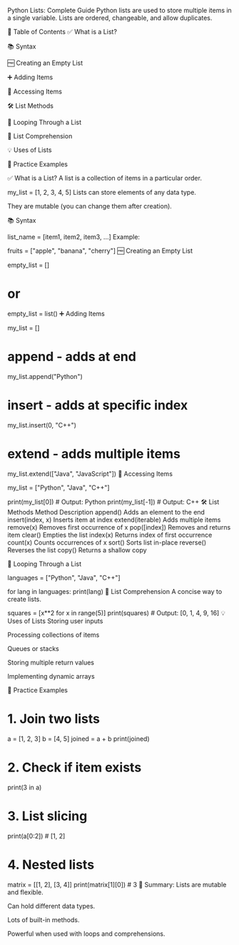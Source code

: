  Python Lists: Complete Guide
Python lists are used to store multiple items in a single variable. Lists are ordered, changeable, and allow duplicates.

📌 Table of Contents
✅ What is a List?

📚 Syntax

🆓 Creating an Empty List

➕ Adding Items

🧺 Accessing Items

🛠️ List Methods

🔄 Looping Through a List

🔁 List Comprehension

💡 Uses of Lists

🧪 Practice Examples

✅ What is a List?
A list is a collection of items in a particular order.


my_list = [1, 2, 3, 4, 5]
Lists can store elements of any data type.

They are mutable (you can change them after creation).

📚 Syntax

list_name = [item1, item2, item3, ...]
Example:

fruits = ["apple", "banana", "cherry"]
🆓 Creating an Empty List

empty_list = []
# or
empty_list = list()
➕ Adding Items

my_list = []

# append - adds at end
my_list.append("Python")

# insert - adds at specific index
my_list.insert(0, "C++")

# extend - adds multiple items
my_list.extend(["Java", "JavaScript"])
🧺 Accessing Items

my_list = ["Python", "Java", "C++"]

print(my_list[0])    # Output: Python
print(my_list[-1])   # Output: C++
🛠️ List Methods
Method	Description
append()	Adds an element to the end
insert(index, x)	Inserts item at index
extend(iterable)	Adds multiple items
remove(x)	Removes first occurrence of x
pop([index])	Removes and returns item
clear()	Empties the list
index(x)	Returns index of first occurrence
count(x)	Counts occurrences of x
sort()	Sorts list in-place
reverse()	Reverses the list
copy()	Returns a shallow copy

🔄 Looping Through a List

languages = ["Python", "Java", "C++"]

for lang in languages:
    print(lang)
🔁 List Comprehension
A concise way to create lists.

squares = [x**2 for x in range(5)]
print(squares)  # Output: [0, 1, 4, 9, 16]
💡 Uses of Lists
Storing user inputs

Processing collections of items

Queues or stacks

Storing multiple return values

Implementing dynamic arrays

🧪 Practice Examples

# 1. Join two lists
a = [1, 2, 3]
b = [4, 5]
joined = a + b
print(joined)

# 2. Check if item exists
print(3 in a)

# 3. List slicing
print(a[0:2])  # [1, 2]

# 4. Nested lists
matrix = [[1, 2], [3, 4]]
print(matrix[1][0])  # 3
📌 Summary:
Lists are mutable and flexible.

Can hold different data types.

Lots of built-in methods.

Powerful when used with loops and comprehensions.

